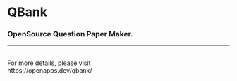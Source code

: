 # QBank
<h3>OpenSource Question Paper Maker. </h3>
<hr>
<br>For more details, please visit  
<br>https://openapps.dev/qbank/
